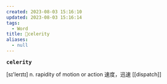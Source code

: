 ```yaml
---
created: 2023-08-03 15:16:10
updated: 2023-08-03 15:16:14
tags:
  - Word
title: 📖celerity
aliases:
  - null
---
```


<pre><strong>celerity</strong></pre>
[sɪ'lerɪtɪ]
n. rapidity of motion or action 速度，迅速
[[dispatch]]
